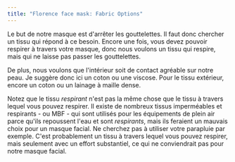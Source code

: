 ```yaml
---
title: "Florence face mask: Fabric Options"
---
```


Le but de notre masque est d'arrêter les gouttelettes. Il faut donc chercher un tissu qui répond à ce besoin. Encore une fois, vous devez pouvoir respirer à travers votre masque, donc nous voulons un tissu qui respire, mais qui ne laisse pas passer les gouttelettes.

De plus, nous voulons que l'intérieur soit de contact agréable sur notre peau. Je suggère donc ici un coton ou une viscose. Pour le tissu extérieur, encore un coton ou un lainage à maille dense.

<Note>

Notez que le tissu _respirant_ n'est pas la même chose que le tissu à travers lequel vous pouvez respirer.
Il existe de nombreux tissus imperméables et respirants - ou MBF - qui sont utilisés pour les équipements de plein air 
parce qu'ils repoussent l'eau et sont _respirants_, mais ils feraient un mauvais choix pour un masque facial.
Ne cherchez pas à utiliser votre parapluie par exemple. C'est probablement un tissu à travers lequel vous pouvez respirer,
mais seulement avec un effort substantiel, ce qui ne conviendrait pas pour notre masque facial.

</Note>
